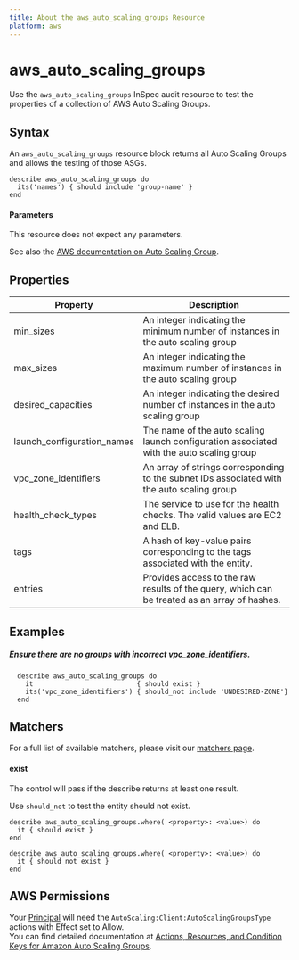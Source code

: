 ```yaml
---
title: About the aws_auto_scaling_groups Resource
platform: aws
---
```


# aws\_auto\_scaling\_groups

Use the `aws_auto_scaling_groups` InSpec audit resource to test the properties of a collection of AWS Auto Scaling Groups.

## Syntax

An `aws_auto_scaling_groups` resource block returns all Auto Scaling Groups and allows the testing of those ASGs.

    describe aws_auto_scaling_groups do
      its('names') { should include 'group-name' }
    end
    
#### Parameters

This resource does not expect any parameters.

See also the [AWS documentation on Auto Scaling Group](https://docs.aws.amazon.com/autoscaling/ec2/userguide/AutoScalingGroup.html).

## Properties

|Property                     | Description|
| ---                         | --- |
|min\_sizes                   | An integer indicating the minimum number of instances in the auto scaling group |
|max\_sizes                   | An integer indicating the maximum number of instances in the auto scaling group |
|desired\_capacities          | An integer indicating the desired  number of instances in the auto scaling group |
|launch\_configuration\_names | The name of the auto scaling launch configuration associated with the auto scaling group |
|vpc\_zone\_identifiers       | An array of strings corresponding to the subnet IDs associated with the auto scaling group |
|health\_check\_types         | The service to use for the health checks. The valid values are EC2 and ELB. |
|tags                         | A hash of key-value pairs corresponding to the tags associated with the entity. |
|entries                      | Provides access to the raw results of the query, which can be treated as an array of hashes. |

## Examples

##### Ensure there are no groups with incorrect vpc\_zone\_identifiers.
      describe aws_auto_scaling_groups do
        it                          { should exist }
        its('vpc_zone_identifiers') { should_not include 'UNDESIRED-ZONE'}
      end

## Matchers

For a full list of available matchers, please visit our [matchers page](https://www.inspec.io/docs/reference/matchers/).

#### exist

The control will pass if the describe returns at least one result.

Use `should_not` to test the entity should not exist.

    describe aws_auto_scaling_groups.where( <property>: <value>) do
      it { should exist }
    end
      
    describe aws_auto_scaling_groups.where( <property>: <value>) do
      it { should_not exist }
    end
    
## AWS Permissions

Your [Principal](https://docs.aws.amazon.com/IAM/latest/UserGuide/intro-structure.html#intro-structure-principal) will need the `AutoScaling:Client:AutoScalingGroupsType` actions with Effect set to Allow.  
You can find detailed documentation at [Actions, Resources, and Condition Keys for Amazon Auto Scaling Groups](https://docs.aws.amazon.com/autoscaling/ec2/userguide/control-access-using-iam.html).
